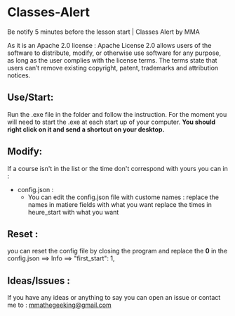 # Classes-Alert
Be notify 5 minutes before the lesson start | Classes Alert by MMA

As it is an Apache 2.0 license : Apache License 2.0 allows users of the software to distribute, modify, or otherwise use software for any purpose, as long as the user complies with the license terms. The terms state that users can’t remove existing copyright, patent, trademarks and attribution notices.

## Use/Start:
Run the .exe file in the folder and follow the instruction.
For the moment you will need to start the .exe at each start up of your computer.
**You should right click on it and send a shortcut on your desktop.**

## Modify:
If a course isn't in the list or the time don't correspond with yours you can in :

  * config.json : 
    - You can edit the config.json file with custome names :
      replace the names in matiere fields with what you want
      replace the times in heure_start with what you want
      
## Reset :
you can reset the config file by closing the program and replace the **0** in the config.json ==> Info ==> "first_start": 1,

## Ideas/Issues :
If you have any ideas or anything to say you can open an issue or contact me to : [mmathegeeking@gmail.com](mailto:mmathegeeking@gmail.com)
